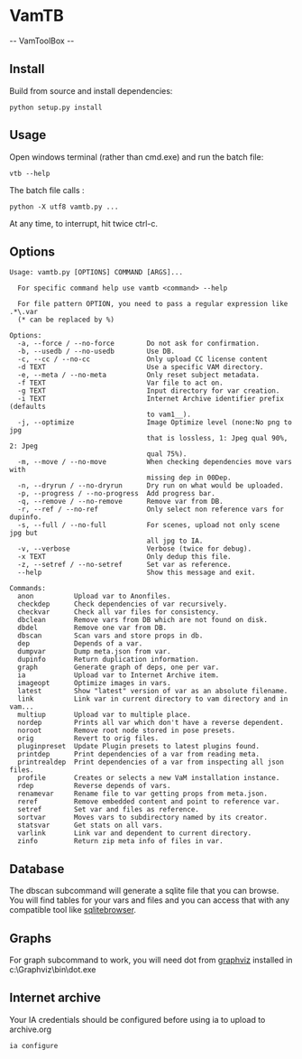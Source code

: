 # VamTB

-- VamToolBox --

## Install
Build from source and install dependencies:
````
python setup.py install
````

## Usage
Open windows terminal (rather than cmd.exe) and run the batch file:
```
vtb --help
```
The batch file calls :
````
python -X utf8 vamtb.py ...
````

At any time, to interrupt, hit twice ctrl-c.

## Options
```text
Usage: vamtb.py [OPTIONS] COMMAND [ARGS]...

  For specific command help use vamtb <command> --help

  For file pattern OPTION, you need to pass a regular expression like .*\.var
  (* can be replaced by %)

Options:
  -a, --force / --no-force        Do not ask for confirmation.
  -b, --usedb / --no-usedb        Use DB.
  -c, --cc / --no-cc              Only upload CC license content
  -d TEXT                         Use a specific VAM directory.
  -e, --meta / --no-meta          Only reset subject metadata.
  -f TEXT                         Var file to act on.
  -g TEXT                         Input directory for var creation.
  -i TEXT                         Internet Archive identifier prefix (defaults
                                  to vam1__).
  -j, --optimize                  Image Optimize level (none:No png to jpg
                                  that is lossless, 1: Jpeg qual 90%, 2: Jpeg
                                  qual 75%).
  -m, --move / --no-move          When checking dependencies move vars with
                                  missing dep in 00Dep.
  -n, --dryrun / --no-dryrun      Dry run on what would be uploaded.
  -p, --progress / --no-progress  Add progress bar.
  -q, --remove / --no-remove      Remove var from DB.
  -r, --ref / --no-ref            Only select non reference vars for dupinfo.
  -s, --full / --no-full          For scenes, upload not only scene jpg but
                                  all jpg to IA.
  -v, --verbose                   Verbose (twice for debug).
  -x TEXT                         Only dedup this file.
  -z, --setref / --no-setref      Set var as reference.
  --help                          Show this message and exit.

Commands:
  anon          Upload var to Anonfiles.
  checkdep      Check dependencies of var recursively.
  checkvar      Check all var files for consistency.
  dbclean       Remove vars from DB which are not found on disk.
  dbdel         Remove one var from DB.
  dbscan        Scan vars and store props in db.
  dep           Depends of a var.
  dumpvar       Dump meta.json from var.
  dupinfo       Return duplication information.
  graph         Generate graph of deps, one per var.
  ia            Upload var to Internet Archive item.
  imageopt      Optimize images in vars.
  latest        Show "latest" version of var as an absolute filename.
  link          Link var in current directory to vam directory and in vam...
  multiup       Upload var to multiple place.
  nordep        Prints all var which don't have a reverse dependent.
  noroot        Remove root node stored in pose presets.
  orig          Revert to orig files.
  pluginpreset  Update Plugin presets to latest plugins found.
  printdep      Print dependencies of a var from reading meta.
  printrealdep  Print dependencies of a var from inspecting all json files.
  profile       Creates or selects a new VaM installation instance.
  rdep          Reverse depends of vars.
  renamevar     Rename file to var getting props from meta.json.
  reref         Remove embedded content and point to reference var.
  setref        Set var and files as reference.
  sortvar       Moves vars to subdirectory named by its creator.
  statsvar      Get stats on all vars.
  varlink       Link var and dependent to current directory.
  zinfo         Return zip meta info of files in var.
```
## Database
The dbscan subcommand will generate a sqlite file that you can browse. You will find tables for your vars and files and you can access that with any compatible tool like [sqlitebrowser](https://sqlitebrowser.org/).

## Graphs
For graph subcommand to work, you will need dot from [graphviz](https://www.graphviz.org/download/) installed in c:\Graphviz\bin\dot.exe

## Internet archive
Your IA credentials should be configured before using ia to upload to archive.org

```text
ia configure
```